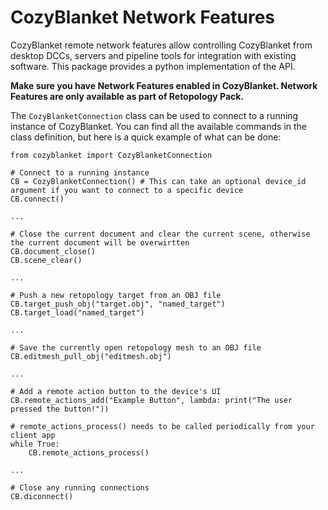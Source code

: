 # CozyBlanket Network Features 

CozyBlanket remote network features allow controlling CozyBlanket from desktop DCCs, servers and pipeline tools for integration with existing software. This package provides a python implementation of the API.

**Make sure you have Network Features enabled in CozyBlanket. Network Features are only available as part of Retopology Pack.**

The `CozyBlanketConnection` class can be used to connect to a running instance of CozyBlanket. You can find all the available commands in the class definition, but here is a quick example of what can be done:

```
from cozyblanket import CozyBlanketConnection

# Connect to a running instance
CB = CozyBlanketConnection() # This can take an optional device_id argument if you want to connect to a specific device
CB.connect()

...

# Close the current document and clear the current scene, otherwise the current document will be overwirtten
CB.document_close()
CB.scene_clear()

...

# Push a new retopology target from an OBJ file
CB.target_push_obj("target.obj", "named_target")
CB.target_load("named_target")

...

# Save the currently open retopology mesh to an OBJ file
CB.editmesh_pull_obj("editmesh.obj")

...

# Add a remote action button to the device's UI
CB.remote_actions_add("Example Button", lambda: print("The user pressed the button!"))

# remote_actions_process() needs to be called periodically from your client app
while True:
    CB.remote_actions_process()

...

# Close any running connections
CB.diconnect()
```

